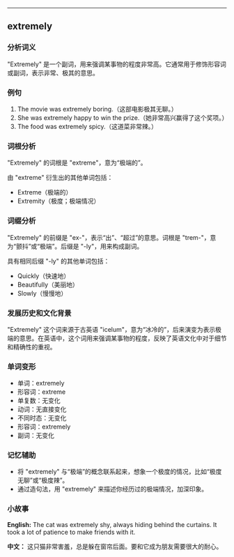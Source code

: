 
---------------
## extremely
### 分析词义
"Extremely" 是一个副词，用来强调某事物的程度非常高。它通常用于修饰形容词或副词，表示非常、极其的意思。

### 例句
1. The movie was extremely boring.（这部电影极其无聊。）
2. She was extremely happy to win the prize.（她非常高兴赢得了这个奖项。）
3. The food was extremely spicy.（这道菜非常辣。）

### 词根分析
"Extremely" 的词根是 "extreme"，意为“极端的”。

由 "extreme" 衍生出的其他单词包括：
- Extreme（极端的）
- Extremity（极度；极端情况）

### 词缀分析
"Extremely" 的前缀是 "ex-"，表示“出”、“超过”的意思。词根是 "trem-"，意为“颤抖”或“极端”。后缀是 "-ly"，用来构成副词。

具有相同后缀 "-ly" 的其他单词包括：
- Quickly（快速地）
- Beautifully（美丽地）
- Slowly（慢慢地）

### 发展历史和文化背景
"Extremely" 这个词来源于古英语 "icelum"，意为“冰冷的”，后来演变为表示极端的意思。在英语中，这个词用来强调某事物的程度，反映了英语文化中对于细节和精确性的重视。

### 单词变形
- 单词：extremely
- 形容词：extreme
- 单复数：无变化
- 动词：无直接变化
- 不同时态：无变化
- 形容词：extremely
- 副词：无变化

### 记忆辅助
- 将 "extremely" 与“极端”的概念联系起来，想象一个极度的情况，比如“极度无聊”或“极度辣”。
- 通过造句法，用 "extremely" 来描述你经历过的极端情况，加深印象。

### 小故事
**English:**
The cat was extremely shy, always hiding behind the curtains. It took a lot of patience to make friends with it.

**中文：**
这只猫非常害羞，总是躲在窗帘后面。要和它成为朋友需要很大的耐心。

